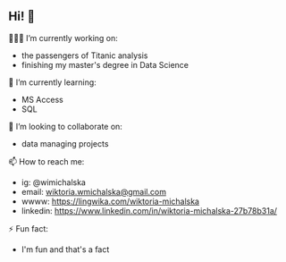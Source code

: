 ## Hi! 🤗

👩🏻‍💻 I’m currently working on: 
  - the passengers of Titanic analysis
  - finishing my master's degree in Data Science


🌱 I’m currently learning:
  - MS Access
  - SQL
    

👯 I’m looking to collaborate on: 
  - data managing projects
    

📫 How to reach me:
  - ig: @wimichalska
  - email: wiktoria.wmichalska@gmail.com
  - wwww: https://lingwika.com/wiktoria-michalska
  - linkedin: https://www.linkedin.com/in/wiktoria-michalska-27b78b31a/


⚡ Fun fact:
  - I'm fun and that's a fact
